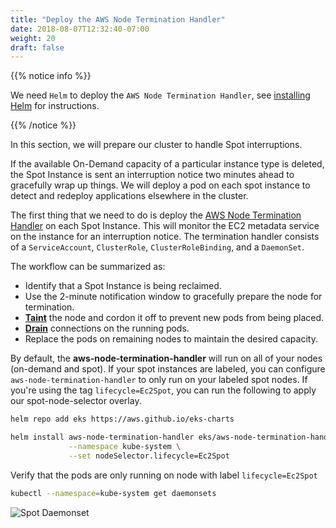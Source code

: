 ```yaml
---
title: "Deploy the AWS Node Termination Handler"
date: 2018-08-07T12:32:40-07:00
weight: 20
draft: false
---
```

{{% notice info %}}

We need `Helm` to deploy the `AWS Node Termination Handler`, see [installing Helm](/beginner/060_helm/helm_intro/install/index.html) for instructions.

{{% /notice %}}
 
In this section, we will prepare our cluster to handle Spot interruptions.

If the available On-Demand capacity of a particular instance type is deleted, the Spot Instance is sent an interruption notice two minutes ahead to gracefully wrap up things. We will deploy a pod on each spot instance to detect and redeploy applications elsewhere in the cluster.

The first thing that we need to do is deploy the [AWS Node Termination Handler](https://github.com/aws/aws-node-termination-handler) on each Spot Instance. This will monitor the EC2 metadata service on the instance for an interruption notice.
The termination handler consists of a `ServiceAccount`, `ClusterRole`, `ClusterRoleBinding`, and a `DaemonSet`.

The workflow can be summarized as:

* Identify that a Spot Instance is being reclaimed.
* Use the 2-minute notification window to gracefully prepare the node for termination.
* [**Taint**](https://kubernetes.io/docs/concepts/configuration/taint-and-toleration/) the node and cordon it off to prevent new pods from being placed.
* [**Drain**](https://kubernetes.io/docs/tasks/administer-cluster/safely-drain-node/) connections on the running pods.
* Replace the pods on remaining nodes to maintain the desired capacity.

By default, the **aws-node-termination-handler** will run on all of your nodes (on-demand and spot). If your spot instances are labeled, you can configure `aws-node-termination-handler` to only run on your labeled spot nodes. If you're using the tag `lifecycle=Ec2Spot`, you can run the following to apply our spot-node-selector overlay.

```bash
helm repo add eks https://aws.github.io/eks-charts

helm install aws-node-termination-handler eks/aws-node-termination-handler \
             --namespace kube-system \
             --set nodeSelector.lifecycle=Ec2Spot
```

Verify that the pods are only running on node with label `lifecycle=Ec2Spot`
```bash
kubectl --namespace=kube-system get daemonsets 
```
![Spot Daemonset](/images/spotworkers/spot_get_ds.png)